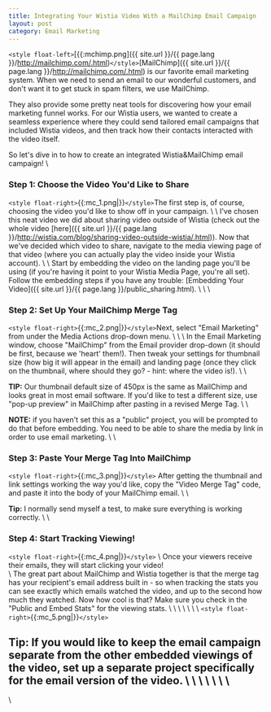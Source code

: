 ```yaml
---
title: Integrating Your Wistia Video With a MailChimp Email Campaign
layout: post
category: Email Marketing
---
```


`<style float-left>`[{{:mchimp.png]({{ site.url }}/{{ page.lang }}/http://mailchimp.com/.html)`</style>`[MailChimp]({{ site.url }}/{{ page.lang }}/http://mailchimp.com/.html) is our favorite email marketing system.  When we need to send an email to our wonderful customers, and don't want it to get stuck in spam filters, we use MailChimp.

They also provide some pretty neat tools for discovering how your email marketing funnel works.  For our Wistia users, we wanted to create a seamless experience where they could send tailored email campaigns that included Wistia videos, and then track how their contacts interacted with the video itself.

So let's dive in to how to create an integrated Wistia&MailChimp email campaign!
\\
### Step 1: Choose the Video You'd Like to Share

`<style float-right>`{{:mc_1.png|}}`</style>`The first step is, of course, choosing the video you'd like to show off in your campaign.
\\
\\
I've chosen this neat video we did about sharing video outside of Wistia (check out the whole video [here]({{ site.url }}/{{ page.lang }}/http://wistia.com/blog/sharing-video-outside-wistia/.html)).  Now that we've decided which video to share, navigate to the media viewing page of that video (where you can actually play the video inside your Wistia account).
\\
\\
Start by embedding the video on the landing page you'll be using (if you're having it point to your Wistia Media Page, you're all set).  Follow the embedding steps if you have any trouble: [Embedding Your Video]({{ site.url }}/{{ page.lang }}/public_sharing.html).
\\
\\
\\
### Step 2: Set Up Your MailChimp Merge Tag

`<style float-right>`{{:mc_2.png|}}`</style>`Next, select "Email Marketing" from under the Media Actions drop-down menu.
\\
\\
\\
In the Email Marketing window, choose "MailChimp" from the Email provider drop-down (it should be first, because we 'heart' them!).  Then tweak your settings for thumbnail size (how big it will appear in the email) and landing page (once they click on the thumbnail, where should they go? - hint: where the video is!).
\\
\\

**TIP:** Our thumbnail default size of 450px is the same as MailChimp and looks great in most email software.  If you'd like to test a different size, use "pop-up preview" in MailChimp after pasting in a revised Merge Tag.
\\
\\

**NOTE:** if you haven't set this as a "public" project, you will be prompted to do that before embedding.  You need to be able to share the media by link in order to use email marketing.
\\
\\
### Step 3: Paste Your Merge Tag Into MailChimp

`<style float-right>`{{:mc_3.png|}}`</style>`
After getting the thumbnail and link settings working the way you'd like, copy the "Video Merge Tag" code, and paste it into the body of your MailChimp email.
\\
\\

**Tip:** I normally send myself a test, to make sure everything is working correctly.
\\
\\
### Step 4: Start Tracking Viewing!

`<style float-right>`{{:mc_4.png|}}`</style>`
\\
Once your viewers receive their emails, they will start clicking your video!  
\\
The great part about MailChimp and Wistia together is that the merge tag has your recipient's email address built in - so when tracking the stats you can see exactly which emails watched the video, and up to the second how much they watched.  Now how cool is that? Make sure you check in the "Public and Embed Stats" for the viewing stats.
\\
\\
\\
\\
\\
\\
\\
`<style float-right>`{{:mc_5.png|}}`</style>`

**Tip:** If you would like to keep the email campaign separate from the other embedded viewings of the video, set up a separate project specifically for the email version of the video.
\\
\\
\\
\\
\\
\\
\\
----
\\

